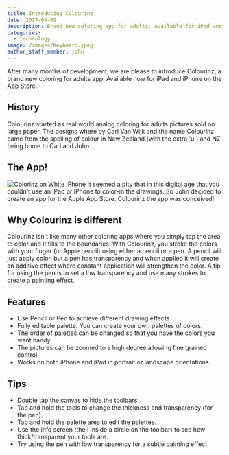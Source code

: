 ```yaml
---
title: Introducing Colourinz
date: 2017-04-09
description: Brand new coloring app for adults. Available for iPad and iPhone on the App Store.
categories:
  - technology
image: /images/Keyboard.jpeg
author_staff_member: john
---
```


After many months of development, we are please to introduce Colourinz, a brand new coloring for adults app. Available now for iPad and iPhone on the App Store.

## History
Colourinz started as real world analog coloring for adults pictures sold on large paper. The designs where by Carl Van Wijk and the name Colourinz came from the spelling of colour in New Zealand (with the extra 'u') and NZ being home to Carl and John.

## The App!
![Colorinz on White iPhone](/images/Colourinz.png)
It seemed a pity that in this digital age that you couldn't use an iPad or iPhone to color-in the drawings. So John decided to create an app for the Apple App Store. Colourinz the app was conceived!

## Why Colourinz is different
Colourinz isn't like many other coloring apps where you simply tap the area to color and it fills to the boundaries. With Colourinz, you stroke the colors with your finger (or Apple pencil) using either a pencil or a pen. A pencil will just apply color, but a pen has transparency and when applied it will create an additive effect where constant application will strengthen the color. A tip for using the pen is to set a low transparency and use many strokes to create a painting effect.

## Features
- Use Pencil or Pen to achieve different drawing effects.
- Fully editable palette. You can create your own palettes of colors.
- The order of palettes can be changed so that you have the colors you want handy.
- The pictures can be zoomed to a high degree allowing fine grained control.
- Works on both iPhone and iPad in portrait or landscape orientations.

## Tips
- Double tap the canvas to hide the toolbars.
- Tap and hold the tools to change the thickness and transparency (for the pen).
- Tap and hold the palette area to edit the palettes.
- Use the info screen (the i inside a circle on the toolbar) to see how thick/transparent your tools are.
- Try using the pen with low transparency for a subtle painting effect.
